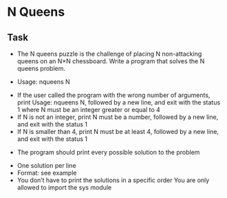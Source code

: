 # N Queens

## Task
* The N queens puzzle is the challenge of placing N non-attacking queens on an N×N chessboard. Write a program that solves the N queens problem.

* Usage: nqueens N
- If the user called the program with the wrong number of arguments, print Usage: nqueens N, followed by a new line, and exit with the status 1
where N must be an integer greater or equal to 4
- If N is not an integer, print N must be a number, followed by a new line, and exit with the status 1
- If N is smaller than 4, print N must be at least 4, followed by a new line, and exit with the status 1
* The program should print every possible solution to the problem
- One solution per line
- Format: see example
- You don’t have to print the solutions in a specific order
You are only allowed to import the sys module
